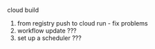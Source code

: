 cloud build
1. from registry push to cloud run - fix problems
2. workflow update ???
3. set up a scheduler ???

